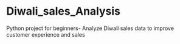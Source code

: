# Diwali_sales_Analysis
Python project for beginners- Analyze Diwali sales data to improve customer experience and sales
